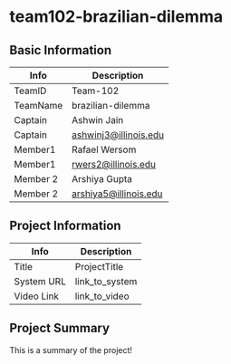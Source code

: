 # team102-brazilian-dilemma

## Basic Information

|   Info      |        Description     |
| ----------- | ---------------------- |
| TeamID      |        Team-102        |
| TeamName    |   brazilian-dilemma    |
| Captain     |       Ashwin Jain      |
| Captain     |  ashwinj3@illinois.edu |
| Member1     |        Rafael Wersom   |
| Member1     |   rwers2@illinois.edu  |
| Member 2    |     Arshiya Gupta      |
| Member 2    | arshiya5@illinois.edu  |

## Project Information

|   Info      |        Description     |
| ----------- | ---------------------- |
|  Title      |       ProjectTitle     |
| System URL  |      link_to_system    |
| Video Link  |      link_to_video     |

## Project Summary

This is a summary of the project!
